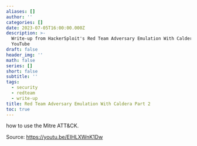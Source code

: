 ```yaml
---
aliases: []
author: ''
categories: []
date: 2023-07-05T16:00:00.000Z
description: >-
  Write-up from HackerSploit's Red Team Adversary Emulation With Caldera in
  YouTube
draft: false
header_img: ''
math: false
series: []
short: false
subtitle: ''
tags:
  - security
  - redteam
  - write-up
title: Red Team Adversary Emulation With Caldera Part 2
toc: true
---
```


how to use the Mitre ATT\&CK.

Source: https://youtu.be/EIHLXWnK1Dw
